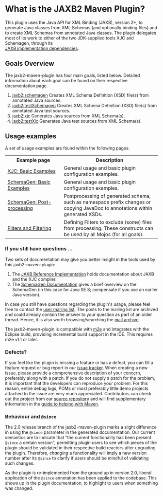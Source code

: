 # What is the JAXB2 Maven Plugin?

This plugin uses the Java API for XML Binding (JAXB), version 2+, to generate Java 
classes from XML Schemas (and optionally binding files) and to create XML Schemas from 
annotated Java classes. The plugin delegates most of its work to either of the 
two JDK-supplied tools XJC and Schemagen, through its 	
[JAXB implementation dependencies](./dependencies.html). 

## Goals Overview

The jaxb2-maven-plugin has four main goals, listed below. 
Detailed information about each goal can be found on their respective documentation page.

1. [jaxb2:schemagen](./schemagen-mojo.html) Creates XML Schema Definition (XSD) file(s)
   from annotated Java sources.
2. [jaxb2:testSchemagen](./testSchemagen-mojo.html) Creates XML Schema Definition (XSD) 
   file(s) from annotated Java test sources.
3. [jaxb2:xjc](./xjc-mojo.html) Generates Java sources from XML Schema(s).
4. [jaxb2:testXjc](./testXjc-mojo.html) Generates Java test sources from XML Schema(s).

## Usage examples

A set of usage examples are found within the following pages:

<table>
    <tr>
        <th width="35%">Example page</th>
        <th width="60%">Description</th>
    </tr>
    <tr>
        <td><a href="./example_xjc_basic.html">XJC: Basic Examples</a></td>
        <td>General usage and basic plugin configuration examples.</td>
    </tr>
    <tr>
        <td><a href="./example_schemagen_basic.html">SchemaGen: Basic Examples</a></td>
        <td>General usage and basic plugin configuration examples.</td>
    </tr>
    <tr>
        <td><a href="./example_schemagen_postprocessing.html">SchemaGen: Post-processing</a></td>
        <td>Postprocessing of generated schema, such as namespace prefix changes or
        copying JavaDoc to annotations within generated XSDs.</td>
    </tr>
    <tr>
        <td><a href="./filters.html">Filters and Filtering</a></td>
        <td>Defining Filters to exclude (some) files from processing. These constructs 
        can be used by all Mojos (for all goals).</td>
    </tr>
</table>

### If you still have questions ...

Two sets of documentation may give you better insight in the tools used by this jaxb2-maven-plugin:

1. The [JAXB Reference Implementation](https://jaxb.java.net/) holds documentation
   about JAXB and the XJC compiler.
2. The [SchemaGen Documentation](http://docs.oracle.com/javase/8/docs/technotes/tools/unix/schemagen.html) gives a
   brief overview on the SchemaGen (in this case for Java SE 8; compensate if you use an earlier Java version).

In case you still have questions regarding the plugin's usage, please feel free to contact the
[user mailing list](./mail-lists.html). The posts to the mailing list are archived and could already contain
the answer to your question as part of an older thread. Hence, it is also worth browsing/searching
the [mail archive](./mail-lists.html).

The jaxb2-maven-plugin is compatible with [m2e](http://eclipse.org/m2e/) and
integrates with the Eclipse build, providing incremental build support in the IDE. 
This requires m2e v1.1 or later.

### Defects?

If you feel like the plugin is missing a feature or has a defect, you can fill a feature 
request or bug report in our [issue tracker](./issue-tracking.html). When creating a new 
issue, please provide a comprehensive description of your concern, preferably along with 
a patch. If you do not supply a patch for the problem, it is important that the 
developers can reproduce your problem. For this reason, entire debug logs, POMs or most 
preferably little demo projects attached to the issue are very much appreciated. 
Contributors can check out the project from our 
[source repository](./source-repository.html) and will find supplementary 
information in the
[guide to helping with Maven](http://maven.apache.org/guides/development/guide-helping.html).

### Behaviour and `@since`

The 2.0 release branch of the jaxb2-maven-plugin marks a slight difference in using the
`@since` parameter in the generated documentation. Our current semantics are to indicate 
that "the current functionality has been present `@since` a certain version", permitting 
plugin users to see which pieces of the plugin should be validated in their respective 
build reactors after upgrading the plugin. Therefore, *changing* a functionality will imply
a new version number after its `@since` to clarify if users should be mindful of validating
such changes.

As the plugin is re-implemented from the ground up in version 2.0, liberal application of
the `@since` annotation has been applied to the codebase. This shows up in the plugin 
documentation, to highlight to users when something was changed. 